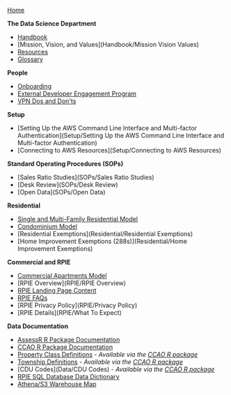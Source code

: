 [Home](Home)

**The Data Science Department**

 * [Handbook](Handbook/Handbook)
 * [Mission, Vision, and Values](Handbook/Mission Vision Values)
 * [Resources](Handbook/Resources)
 * [Glossary](Handbook/Glossary)

**People**

 * [Onboarding](People/Onboarding)
 * [External Developer Engagement Program](People/Contributing)
 * [VPN Dos and Don'ts](People/VPN)

**Setup**

 * [Setting Up the AWS Command Line Interface and Multi\-factor Authentication](Setup/Setting Up the AWS Command Line Interface and Multi-factor Authentication)
 * [Connecting to AWS Resources](Setup/Connecting to AWS Resources)

**Standard Operating Procedures (SOPs)**

 * [Sales Ratio Studies](SOPs/Sales Ratio Studies)
 * [Desk Review](SOPs/Desk Review)
 * [Open Data](SOPs/Open Data)

**Residential**

 * [Single and Multi-Family Residential Model](https://gitlab.com/ccao-data-science---modeling/models/ccao_res_avm)
 * [Condominium Model](https://gitlab.com/ccao-data-science---modeling/models/ccao_condo_avm)
 * [Residential Exemptions](Residential/Residential Exemptions)
 * [Home Improvement Exemptions (288s)](Residential/Home Improvement Exemptions)

**Commercial and RPIE**

 * [Commercial Apartments Model](https://gitlab.com/ccao-data-science---modeling/models/commercial-apartments-automated-valuation-model)
 * [RPIE Overview](RPIE/RPIE Overview)
 * [RPIE Landing Page Content](RPIE/Overview)
 * [RPIE FAQs](RPIE/FAQs)
 * [RPIE Privacy Policy](RPIE/Privacy Policy)
 * [RPIE Details](RPIE/What To Expect)

**Data Documentation**

 * [AssessR R Package Documentation](https://ccao-data-science---modeling.gitlab.io/packages/assessr/reference/)
 * [CCAO R Package Documentation](https://ccao-data-science---modeling.gitlab.io/packages/ccao/reference/)
 * [Property Class Definitions](Data/class-definitions.pdf) - *Available via the [CCAO R package](https://gitlab.com/ccao-data-science---modeling/packages/ccao)*
 * [Township Definitions](Data/Townships) - *Available via the [CCAO R package](https://gitlab.com/ccao-data-science---modeling/packages/ccao)*
 * [CDU Codes](Data/CDU Codes) - *Available via the [CCAO R package](https://gitlab.com/ccao-data-science---modeling/packages/ccao)*
 * [RPIE SQL Database Data Dictionary](RPIE/rpie-data-dictionary.xlsx)
 * [Athena/S3 Warehouse Map](Data/warehouse_athena_map.xlsx)